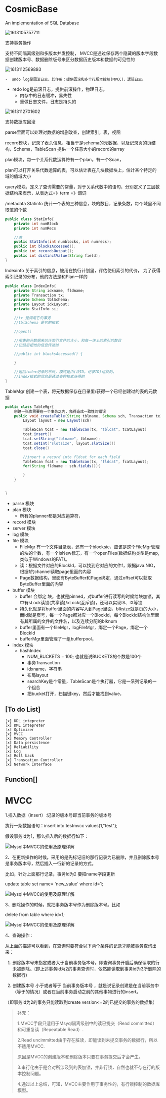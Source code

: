 # CosmicBase
An implementation of SQL Database

![1613105757711](README.assets/1613105757711.png)

支持事务操作

支持不同隔离级别和多版本并发控制， MVCC是通过保存两个隐藏的版本字段数据创建版本号、数据删除版号来区分数据历史版本和数据的可见性的 

![1613112569893](README.assets/1613112569893.png)

	-  undo log是回滚日志，其作用：提供回滚和多个行版本控制(MVCC)，逻辑日志。 
 -   redo log是前滚日志，提供前滚操作，物理日志。
    	-  内存中的日志缓冲，易失性
    	-  重做日志文件，日志是持久的 

![1613112701602](README.assets/1613112701602.png)

支持数据库回滚

parse里面可以处理对数据的增删改查，创建索引，表，视图

record模块，记录了表头信息，相当于是schema的元数据，以及记录页的页结构，Schema，TableScan 提供一个任意大小的record的array

plan模块，每一个关系代数运算符有一个plan，有一个Scan，

​	plan可以打开关系代数运算的表，可以估计表在几块数据块上，估计某个特定的域的值域大小

query模块，定义了查询需要的常量，对于关系代数中的语句，分别定义了三层数据结构来表示，从表达式=》term =》谓词

/metadata
Statinfo 
统计一个表的三种信息，块的数目，记录条数，每个域里不同取值的个数

```Java
public class StatInfo{
    private int numBlock
    private int numRecs

    //类
    public StatInfo(int numblocks, int numrecs);
    public int blocksAccessed();
    public int recordsOutput();
    public int distinctValue(String field);
}
```

Indexinfo
关于索引的信息，被用在执行计划里，评估使用索引的代价，
为了获得索引记录的分布，他的方法是和Plan一样的
```Java
public class IndexInfo{
    private String idxname, fldname;
    private Transaction tx;
    private Schema tblSchema;
    private Layout idxLayout;
    private StatInfo si;

    //tx 是调用它的事务
    //tblSchema 是它的模式

    //open()

    //用表的元数据来估计索引文件的大小，和每一块上的索引的数目
    //它然后把他的信息传递给

    //public int blocksAccessed() {

    }

    //返回index记录的布局，模式是由(块ID，记录ID)组成的，
    //index模式的信息是通过表的模式获得的
}
```

TableMgr
创建一个表，将元数据保存在目录里/获得一个已经创建过的表的元数据
```Java
public class TableMgr{
    创建一张表需要在一个事务之内，免得造成一致性的错误
    public void createTable(String tblname, Schema sch, Transaction tx){
        Layout layout = new Layout(sch)

        TableScan tcat = new TableScan(tx, "tblcat", tcatLayout)
        tcat.insert()
        tcat.setString("tblname", tblname);
        tcat.setInt("slotsize", layout.slotSize())
        tcat.close()

        //insert a record into fldcat for each field
        TableScan fcat = new TableScan(tx, "fldcat", fcatLayout);
        for(String fldname : sch.fields()){

        }
    }

    
}
```

- parse 模块
- plan 模块
  - 所有的planner都是对应运算符，
- record 模块
- server 模块
- log 模块
- file 模块
  - FileMgr 有一个文件目录表，还有一个blocksie，应该是这个FileMgr管理的块的个数，有一个isNew标志，有一个openFiles(数据结构类型是map,类似于Windows的FAT)。
  - 读：根据文件对应的BlockId，可以找到它对应的文件f，跟据java.NIO，根据f的channel读取page里面的内容
  - Page数据结构，里面有ByteBuffer和Page绑定，通过offset可以获取ByteBuffer里面的内容
- buffer 模块
  - buffer 会绑定 块，也就是pinned，对buffer进行读写的时候给块加锁，其中有sLock读锁(共享锁)/xLock(互斥锁)，还可以实现IS、IX等锁
  - 持久化就是将buffer里面的内容写入到Page里面，blksize就是页的大小，而id就是页号，每一个Page都对应一个BlockId，每个BlockId结构体里面有其所属的文件的文件名，以及连续分配的blknum
  - buffer里面有一个fileMgr，logFileMgr，绑定一个Page，绑定一个BlockId
  - bufferMgr里面管理了一组bufferpool，
- index 模块
  - hashIndex
    - NUM_BUCKETS = 100; 也就是说BUCKETS的个数是100个
    - 事务Transaction
    - idxname，字符串
    - 布局layout
    - searchKey是个常量，TableScan是个执行器，它是一系列记录的一个组合
    - 把bucket打开，扫描键key，然后才能找到value，

## [To do List]
    [x] DDL intepreter
    [x] DML intepreter
    [x] Optimizer
    [x] MVCC
    [x] Memory Controller
    [x] Data persistence
    [x] Reliability
    [x] Log
    [x] Roll back
    [x] Transcation Controller
    [x] Network Interface

## Function[]



# MVCC

1.插入数据（insert）:记录的版本号即当前事务的版本号

执行一条数据语句：insert into testmvcc values(1,"test");

假设事务id为1，那么插入后的数据行如下：

![Mysql中MVCC的使用及原理详解](README.assets/1536286392011332dc79980.jpg)

 

2、在更新操作的时候，采用的是先标记旧的那行记录为已删除，并且删除版本号是事务版本号，然后插入一行新的记录的方式。

比如，针对上面那行记录，事务Id为2 要把name字段更新

update table set name= 'new_value' where id=1;

![Mysql中MVCC的使用及原理详解](README.assets/15362864790262a85896e55.jpg)

 

3、删除操作的时候，就把事务版本号作为删除版本号。比如

delete from table where id=1;

![Mysql中MVCC的使用及原理详解](README.assets/15362865324150dfbc7bf66.jpg)

 

4、查询操作：

从上面的描述可以看到，在查询时要符合以下两个条件的记录才能被事务查询出来：

1) 删除版本号未指定或者大于当前事务版本号，即查询事务开启后确保读取的行未被删除。(即上述事务id为2的事务查询时，依然能读取到事务id为3所删除的数据行)

2) 创建版本号 小于或者等于 当前事务版本号 ，就是说记录创建是在当前事务中（等于的情况）或者在当前事务启动之前的其他事物进行的insert。

（即事务id为2的事务只能读取到create version<=2的已提交的事务的数据集）

> 补充：
>
> 1.MVCC手段只适用于Msyql隔离级别中的读已提交（Read committed）和可重复读（Repeatable Read）.
>
> 2.Read uncimmitted由于存在脏读，即能读到未提交事务的数据行，所以不适用MVCC.
>
> 原因是MVCC的创建版本和删除版本只要在事务提交后才会产生。
>
> 3.串行化由于是会对所涉及到的表加锁，并非行锁，自然也就不存在行的版本控制问题。
>
> 4.通过以上总结，可知，MVCC主要作用于事务性的，有行锁控制的数据库模型。